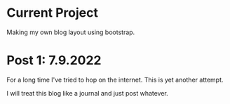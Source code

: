 # Current Project
Making my own blog layout using bootstrap.

# Post 1: 7.9.2022
For a long time I've tried to hop on the internet. This is yet another attempt. 

I will treat this blog like a journal and just post whatever. 
